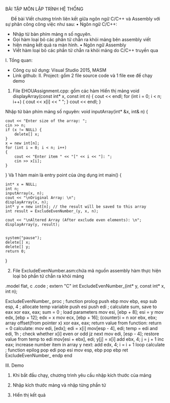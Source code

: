 BÀI TẬP
MÔN LẬP TRÌNH HỆ THỐNG

 
Đề bài
Viết chương trình liên kết giữa ngôn ngữ C/C++ và Assembly với sự phân công công việc như sau:
•	Ngôn ngữ C/C++:
- Nhập từ bàn phím mảng n số nguyên.
- Gọi hàm loại bỏ các phần tử chẵn ra khỏi mảng bên assembly viết
- hiện mảng kết quả ra màn hình.
•	Ngôn ngữ Assembly
- Viết hàm loại bỏ các phần tử chẵn ra khỏi mảng do C/C++ truyền qua


I.	Tổng quan: 
- Công cụ sử dụng: Visual Studio 2015, MASM
- Link github: 
II.	Project: gồm 2 file source code và 1 file exe để chạy demo
1. File EHOUAssignment.cpp: gồm các hàm
Hiển thị mảng
void displayArray(const int* x, const int n) {
	cout << endl;
	for (int i = 0; i < n; i++)
	{
		cout << x[i] << " ";
	}
	cout << endl;
}

Nhập từ bàn phím mảng số nguyên:
void inputArray(int* &x, int& n) {

	cout << "Enter size of the array: ";
	cin >> n;
	if (x != NULL) {
		delete[] x;
	}
	x = new int[n];
	for (int i = 0; i < n; i++)
	{
		cout << "Enter item " << "[" << i << "]: ";
		cin >> x[i];
	}
}
Và 1 hàm main là entry point của ứng dụng
int main() {

	int* x = NULL;
	int n;
	inputArray(x, n);	
	cout << "\nOriginal Array: \n";
	displayArray(x, n);
	int* y = new int[n]; // the result will be saved to this array
	int result = ExcludeEvenNumber_(y, x, n);

	cout << "\nAltered Array (After exclude even elements): \n";
	displayArray(y, result);

	
	system("pause");
	delete[] x;
	delete[] y;
	return 0;
}

2. File ExcludeEvenNumber.asm:chứa mã nguồn assembly hàm thực hiện loại bỏ phần tử chẵn ra khỏi mảng

.model flat, c
.code
; extern "C" int ExcludeEvenNumber_(int* y, const int* x, int n);

ExcludeEvenNumber_ proc
; function prolog
push ebp
mov ebp, esp
sub esp, 4 ; allocate temp variable 
push esi
push edi
; calculate sum, save to eax
xor eax, eax; sum = 0
; load parameters
mov esi, [ebp + 8]; esi = y
mov edx, [ebp + 12]; edx = x
mov ecx, [ebp + 16]; (counter)i = n
xor ebx, ebx; array offset(from pointer x)
xor eax, eax; return value from function: return = 0
calculate:
mov edi, [edx]; edi = x[i]
mov[esp - 4], edi; temp = edi
and edi, 1h ; check whether x[i] even or odd
jz next
mov edi, [esp - 4]; restore value from temp to edi
mov[esi + ebx], edi; y[j] = x[i]
add ebx, 4; j = j + 1
inc eax; increase number item in array y
next:
add edx, 4; i = i + 1
loop calculate
; function epilog
pop edi
pop esi
mov esp, ebp
pop ebp
ret
ExcludeEvenNumber_ endp
end


III.	Demo
1. Khi bắt đầu chạy, chương trình yêu cầu nhập kích thước của mảng
 
2.  Nhập kích thước mảng và nhập từng phần tử
 
3.  Hiển thị kết quả
 

